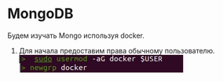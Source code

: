 # MongoDB

Будем изучать Mongo используя docker.

1. Для начала предоставим права обычному пользователю.
![alt text](https://github.com/AkshaevNikita/MongoDB/blob/main/pic1.jpg?raw=true)
